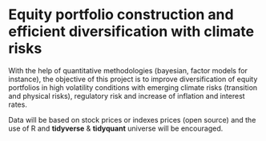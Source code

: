 # Equity portfolio construction and efficient diversification with climate risks

With the help of quantitative methodologies (bayesian, factor models for instance), the objective of this project is to improve diversification of equity portfolios in high volatility conditions with emerging climate risks (transition and physical risks), regulatory risk and increase of inflation and interest rates.

Data will be based on stock prices or indexes prices (open source) and the use of R and __tidyverse__ & __tidyquant__ universe will be encouraged.
